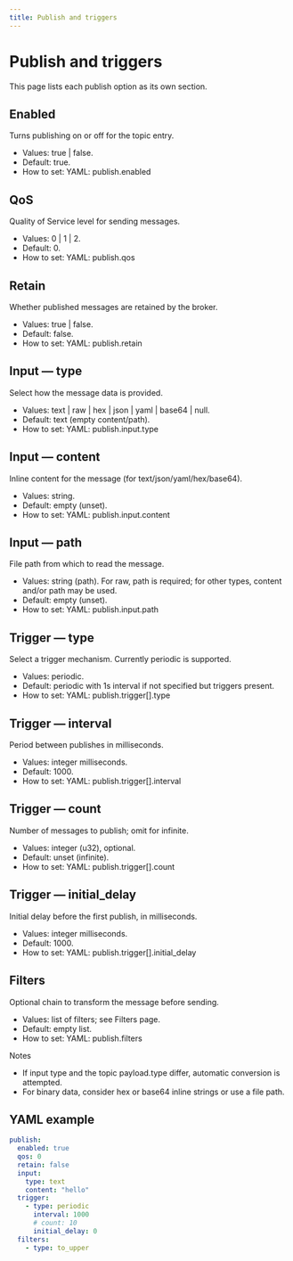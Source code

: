 ```yaml
---
title: Publish and triggers
---
```


Publish and triggers
====================

This page lists each publish option as its own section.

Enabled
-------
Turns publishing on or off for the topic entry.
- Values: true | false.
- Default: true.
- How to set: YAML: publish.enabled

QoS
---
Quality of Service level for sending messages.
- Values: 0 | 1 | 2.
- Default: 0.
- How to set: YAML: publish.qos

Retain
------
Whether published messages are retained by the broker.
- Values: true | false.
- Default: false.
- How to set: YAML: publish.retain

Input — type
------------
Select how the message data is provided.
- Values: text | raw | hex | json | yaml | base64 | null.
- Default: text (empty content/path).
- How to set: YAML: publish.input.type

Input — content
---------------
Inline content for the message (for text/json/yaml/hex/base64).
- Values: string.
- Default: empty (unset).
- How to set: YAML: publish.input.content

Input — path
------------
File path from which to read the message.
- Values: string (path). For raw, path is required; for other types, content and/or path may be used.
- Default: empty (unset).
- How to set: YAML: publish.input.path

Trigger — type
--------------
Select a trigger mechanism. Currently periodic is supported.
- Values: periodic.
- Default: periodic with 1s interval if not specified but triggers present.
- How to set: YAML: publish.trigger[].type

Trigger — interval
------------------
Period between publishes in milliseconds.
- Values: integer milliseconds.
- Default: 1000.
- How to set: YAML: publish.trigger[].interval

Trigger — count
---------------
Number of messages to publish; omit for infinite.
- Values: integer (u32), optional.
- Default: unset (infinite).
- How to set: YAML: publish.trigger[].count

Trigger — initial_delay
-----------------------
Initial delay before the first publish, in milliseconds.
- Values: integer milliseconds.
- Default: 1000.
- How to set: YAML: publish.trigger[].initial_delay

Filters
-------
Optional chain to transform the message before sending.
- Values: list of filters; see Filters page.
- Default: empty list.
- How to set: YAML: publish.filters

Notes
- If input type and the topic payload.type differ, automatic conversion is attempted.
- For binary data, consider hex or base64 inline strings or use a file path.

YAML example
------------
```yaml
publish:
  enabled: true
  qos: 0
  retain: false
  input:
    type: text
    content: "hello"
  trigger:
    - type: periodic
      interval: 1000
      # count: 10
      initial_delay: 0
  filters:
    - type: to_upper
```
